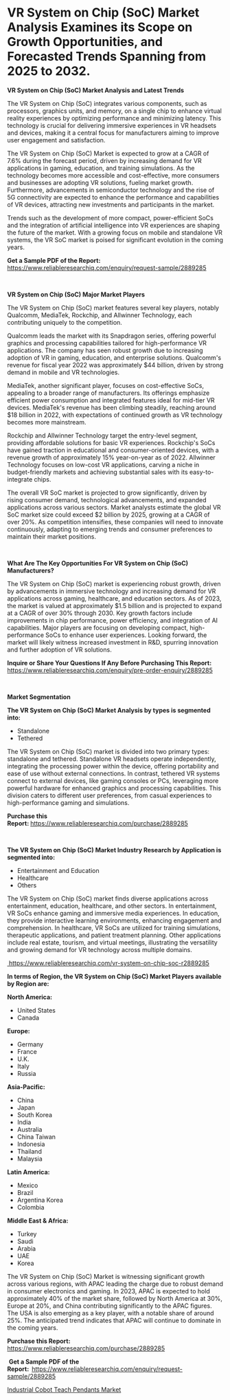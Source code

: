 <p><h1>VR System on Chip (SoC) Market Analysis Examines its Scope on Growth Opportunities, and Forecasted Trends Spanning from 2025 to 2032.</h1></p><p><strong>VR System on Chip (SoC) Market Analysis and Latest Trends</strong></p>
<p><p>The VR System on Chip (SoC) integrates various components, such as processors, graphics units, and memory, on a single chip to enhance virtual reality experiences by optimizing performance and minimizing latency. This technology is crucial for delivering immersive experiences in VR headsets and devices, making it a central focus for manufacturers aiming to improve user engagement and satisfaction.</p><p>The VR System on Chip (SoC) Market is expected to grow at a CAGR of 7.6% during the forecast period, driven by increasing demand for VR applications in gaming, education, and training simulations. As the technology becomes more accessible and cost-effective, more consumers and businesses are adopting VR solutions, fueling market growth. Furthermore, advancements in semiconductor technology and the rise of 5G connectivity are expected to enhance the performance and capabilities of VR devices, attracting new investments and participants in the market. </p><p>Trends such as the development of more compact, power-efficient SoCs and the integration of artificial intelligence into VR experiences are shaping the future of the market. With a growing focus on mobile and standalone VR systems, the VR SoC market is poised for significant evolution in the coming years.</p></p>
<p><strong>Get a Sample PDF of the Report:&nbsp;</strong> <a href="https://www.reliableresearchiq.com/enquiry/request-sample/2889285?utm_campaign=2310&utm_medium=2&utm_source=Github&utm_content=ia&utm_term=14032025&utm_id=vr-system-on-chip-soc">https://www.reliableresearchiq.com/enquiry/request-sample/2889285</a></p>
<p>&nbsp;</p>
<p><strong>VR System on Chip (SoC) Major Market Players</strong></p>
<p><p>The VR System on Chip (SoC) market features several key players, notably Qualcomm, MediaTek, Rockchip, and Allwinner Technology, each contributing uniquely to the competition.</p><p>Qualcomm leads the market with its Snapdragon series, offering powerful graphics and processing capabilities tailored for high-performance VR applications. The company has seen robust growth due to increasing adoption of VR in gaming, education, and enterprise solutions. Qualcomm's revenue for fiscal year 2022 was approximately $44 billion, driven by strong demand in mobile and VR technologies.</p><p>MediaTek, another significant player, focuses on cost-effective SoCs, appealing to a broader range of manufacturers. Its offerings emphasize efficient power consumption and integrated features ideal for mid-tier VR devices. MediaTek's revenue has been climbing steadily, reaching around $18 billion in 2022, with expectations of continued growth as VR technology becomes more mainstream.</p><p>Rockchip and Allwinner Technology target the entry-level segment, providing affordable solutions for basic VR experiences. Rockchip's SoCs have gained traction in educational and consumer-oriented devices, with a revenue growth of approximately 15% year-on-year as of 2022. Allwinner Technology focuses on low-cost VR applications, carving a niche in budget-friendly markets and achieving substantial sales with its easy-to-integrate chips.</p><p>The overall VR SoC market is projected to grow significantly, driven by rising consumer demand, technological advancements, and expanded applications across various sectors. Market analysts estimate the global VR SoC market size could exceed $2 billion by 2025, growing at a CAGR of over 20%. As competition intensifies, these companies will need to innovate continuously, adapting to emerging trends and consumer preferences to maintain their market positions.</p></p>
<p>&nbsp;</p>
<p><strong>What Are The Key Opportunities For VR System on Chip (SoC) Manufacturers?</strong></p>
<p><p>The VR System on Chip (SoC) market is experiencing robust growth, driven by advancements in immersive technology and increasing demand for VR applications across gaming, healthcare, and education sectors. As of 2023, the market is valued at approximately $1.5 billion and is projected to expand at a CAGR of over 30% through 2030. Key growth factors include improvements in chip performance, power efficiency, and integration of AI capabilities. Major players are focusing on developing compact, high-performance SoCs to enhance user experiences. Looking forward, the market will likely witness increased investment in R&D, spurring innovation and further adoption of VR solutions.</p></p>
<p><strong>Inquire or Share Your Questions If Any Before Purchasing This Report:</strong> <a href="https://www.reliableresearchiq.com/enquiry/pre-order-enquiry/2889285?utm_campaign=2310&utm_medium=2&utm_source=Github&utm_content=ia&utm_term=14032025&utm_id=vr-system-on-chip-soc">https://www.reliableresearchiq.com/enquiry/pre-order-enquiry/2889285</a></p>
<p>&nbsp;</p>
<p><strong>Market Segmentation</strong></p>
<p><strong>The VR System on Chip (SoC) Market Analysis by types is segmented into:</strong></p>
<p><ul><li>Standalone</li><li>Tethered</li></ul></p>
<p><p>The VR System on Chip (SoC) market is divided into two primary types: standalone and tethered. Standalone VR headsets operate independently, integrating the processing power within the device, offering portability and ease of use without external connections. In contrast, tethered VR systems connect to external devices, like gaming consoles or PCs, leveraging more powerful hardware for enhanced graphics and processing capabilities. This division caters to different user preferences, from casual experiences to high-performance gaming and simulations.</p></p>
<p><strong>Purchase this Report:&nbsp;</strong><a href="https://www.reliableresearchiq.com/purchase/2889285?utm_campaign=2310&utm_medium=2&utm_source=Github&utm_content=ia&utm_term=14032025&utm_id=vr-system-on-chip-soc">https://www.reliableresearchiq.com/purchase/2889285</a></p>
<p>&nbsp;</p>
<p><strong>The VR System on Chip (SoC) Market Industry Research by Application is segmented into:</strong></p>
<p><ul><li>Entertainment and Education</li><li>Healthcare</li><li>Others</li></ul></p>
<p><p>The VR System on Chip (SoC) market finds diverse applications across entertainment, education, healthcare, and other sectors. In entertainment, VR SoCs enhance gaming and immersive media experiences. In education, they provide interactive learning environments, enhancing engagement and comprehension. In healthcare, VR SoCs are utilized for training simulations, therapeutic applications, and patient treatment planning. Other applications include real estate, tourism, and virtual meetings, illustrating the versatility and growing demand for VR technology across multiple domains.</p></p>
<p><a href="https://www.reliableresearchiq.com/vr-system-on-chip-soc-r2889285?utm_campaign=2310&utm_medium=2&utm_source=Github&utm_content=ia&utm_term=14032025&utm_id=vr-system-on-chip-soc">&nbsp;https://www.reliableresearchiq.com/vr-system-on-chip-soc-r2889285</a></p>
<p><strong>In terms of Region, the VR System on Chip (SoC) Market Players available by Region are:</strong></p>
<p>
    <p> <strong> North America: </strong>
        <ul>
            <li>United States</li>
            <li>Canada</li>
        </ul>
        </p> 
    <p> <strong> Europe: </strong>
        <ul>
            <li>Germany</li>
            <li>France</li>
            <li>U.K.</li>
            <li>Italy</li>
            <li>Russia</li>
        </ul>
        </p> 
    <p> <strong> Asia-Pacific: </strong>
        <ul>
            <li>China</li>
            <li>Japan</li>
            <li>South Korea</li>
            <li>India</li>
            <li>Australia</li>
            <li>China Taiwan</li>
            <li>Indonesia</li>
            <li>Thailand</li>
            <li>Malaysia</li>
        </ul>
        </p> 
    <p> <strong> Latin America: </strong>
        <ul>
            <li>Mexico</li>
            <li>Brazil</li>
            <li>Argentina Korea</li>
            <li>Colombia</li>
        </ul>
        </p> 
    <p> <strong> Middle East & Africa: </strong>
        <ul>
            <li>Turkey</li>
            <li>Saudi</li>
            <li>Arabia</li>
            <li>UAE</li>
            <li>Korea</li>
        </ul>
    </p>
    </p>
<p><p>The VR System on Chip (SoC) Market is witnessing significant growth across various regions, with APAC leading the charge due to robust demand in consumer electronics and gaming. In 2023, APAC is expected to hold approximately 40% of the market share, followed by North America at 30%, Europe at 20%, and China contributing significantly to the APAC figures. The USA is also emerging as a key player, with a notable share of around 25%. The anticipated trend indicates that APAC will continue to dominate in the coming years.</p></p>
<p><strong>Purchase this Report: </strong><a href="https://www.reliableresearchiq.com/purchase/2889285?utm_campaign=2310&utm_medium=2&utm_source=Github&utm_content=ia&utm_term=14032025&utm_id=vr-system-on-chip-soc">https://www.reliableresearchiq.com/purchase/2889285</a></p>
<p>&nbsp;<strong>Get a Sample PDF of the Report:&nbsp;&nbsp;</strong><a href="https://www.reliableresearchiq.com/enquiry/request-sample/2889285?utm_campaign=2310&utm_medium=2&utm_source=Github&utm_content=ia&utm_term=14032025&utm_id=vr-system-on-chip-soc">https://www.reliableresearchiq.com/enquiry/request-sample/2889285</a></p>
<p><strong></strong></p>
<p><p><a href="https://github.com/edacruz6/Market-Research-Report-List-1/blob/main/industrial-cobot-teach-pendants-market.md?utm_campaign=2310&utm_medium=2&utm_source=Github&utm_content=ia&utm_term=14032025&utm_id=vr-system-on-chip-soc">Industrial Cobot Teach Pendants Market</a></p></p>